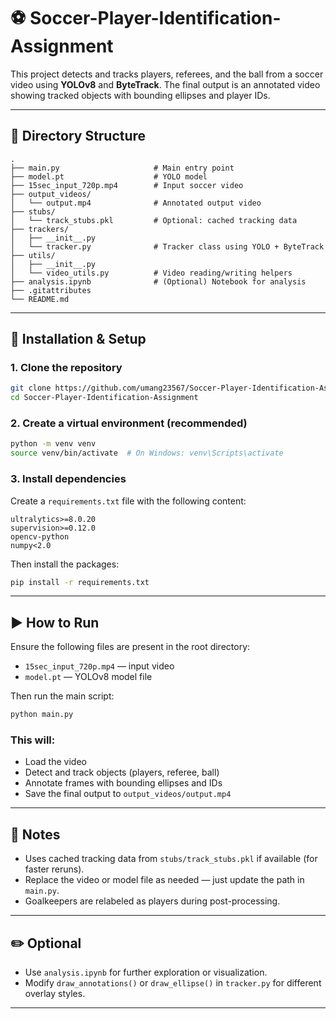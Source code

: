 # ⚽ Soccer-Player-Identification-Assignment

This project detects and tracks players, referees, and the ball from a soccer video using **YOLOv8** and **ByteTrack**. The final output is an annotated video showing tracked objects with bounding ellipses and player IDs.

---

## 📁 Directory Structure

```
.
├── main.py                     # Main entry point
├── model.pt                    # YOLO model 
├── 15sec_input_720p.mp4        # Input soccer video
├── output_videos/
│   └── output.mp4              # Annotated output video
├── stubs/
│   └── track_stubs.pkl         # Optional: cached tracking data
├── trackers/
│   ├── __init__.py
│   └── tracker.py              # Tracker class using YOLO + ByteTrack
├── utils/
│   ├── __init__.py
│   └── video_utils.py          # Video reading/writing helpers
├── analysis.ipynb              # (Optional) Notebook for analysis
├── .gitattributes
└── README.md
```

---

## 🔧 Installation & Setup

### 1. Clone the repository

```bash
git clone https://github.com/umang23567/Soccer-Player-Identification-Assignment.git
cd Soccer-Player-Identification-Assignment
```

### 2. Create a virtual environment (recommended)

```bash
python -m venv venv
source venv/bin/activate  # On Windows: venv\Scripts\activate
```

### 3. Install dependencies

Create a `requirements.txt` file with the following content:

```
ultralytics>=8.0.20
supervision>=0.12.0
opencv-python
numpy<2.0
```

Then install the packages:

```bash
pip install -r requirements.txt
```

---

## ▶️ How to Run

Ensure the following files are present in the root directory:

- `15sec_input_720p.mp4` — input video
- `model.pt` — YOLOv8 model file

Then run the main script:

```bash
python main.py
```

### This will:

- Load the video
- Detect and track objects (players, referee, ball)
- Annotate frames with bounding ellipses and IDs
- Save the final output to `output_videos/output.mp4`

---

## 📌 Notes

- Uses cached tracking data from `stubs/track_stubs.pkl` if available (for faster reruns).
- Replace the video or model file as needed — just update the path in `main.py`.
- Goalkeepers are relabeled as players during post-processing.

---

## ✏️ Optional

- Use `analysis.ipynb` for further exploration or visualization.
- Modify `draw_annotations()` or `draw_ellipse()` in `tracker.py` for different overlay styles.

---


